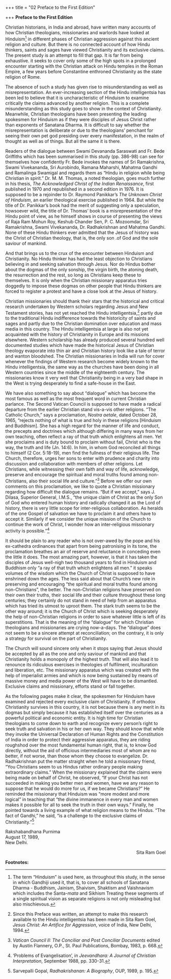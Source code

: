 +++
title = "02 Preface to the First Edition"

+++
**Preface to the First Edition**

Christian historians, in India and abroad, have written many accounts of how Christian theologians, missionaries and warlords have looked at Hinduism[^1] in different phases of Christian aggression against this ancient religion and culture. But there is no connected account of how Hindu thinkers, saints and sages have viewed Christianity and its exclusive claims. The present study is an attempt to fill that gap. It is far from being exhaustive. it seeks to cover only some of the high spots in a prolonged encounter starting with the Christian attack on Hindu temples in the Roman Empire, a few years before Constantine enthroned Christianity as the state religion of Rome.

The absence of such a study has given rise to misunderstanding as well as misrepresentation. An ever-increasing section of the Hindu intelligentsia has been led to believe that it is uncharacteristic of Hinduism to examine critically the claims advanced by another religion. This is a complete misunderstanding as this study goes to show in the context of Christianity. Meanwhile, Christian theologians have been presenting the leading spokesmen for Hinduism as if they were disciples of Jesus Christ rather than exponents of Sanatana Dharma. It is difficult to say whether the misrepresentation is deliberate or due to the theologians’ penchant for seeing their own pet god presiding over every manifestation, in the realm of thought as well as of things. But all the same it is there.

Readers of the dialogue between Swami Devananda Saraswati and Fr. Bede Griffiths which has been summarised in this study (pp. 386-98) can see for themselves how confidently Fr. Bede invokes the names of Sri Ramakrishna, Swami Vivekananda, Sri Aurobindo, Ramana Maharshi, Mahatma Gandhi and Ramalinga Swamigal and regards them as “Hindu in religion while being Christian in spirit.” Dr. M. M. Thomas, a noted theologian, goes much further in his thesis, *The Acknowledged Christ of the Indian Renaissance*, first published in 1970 and republished in a second edition in 1976. It is supposed to be a rejoinder to Dr. Raymond Panikkar’s *The Unknown Christ of Hinduism*, an earlier theological exercise published in 1964. But while the title of Dr. Panikkar’s book had the merit of suggesting only a speculation, howsoever wild, the title of Dr. Thomas’ book is a misrepresentation of the Hindu point of view, as he himself shows in course of presenting the views of Raja Ram Mohun Roy, Keshub Chander Sen, P. C. Mozoomdar, Sri Ramakrishna, Swami Vivekananda, Dr. Radhakrishnan and Mahatma Gandhi. None of these Hindu thinkers ever admitted that the Jesus of history was the Christ of Christian theology, that is, the only son .of God and the sole saviour of mankind.

And that brings us to the crux of the encounter between Hinduism and Christianity. No Hindu thinker has had the least objection to Christians believing in and seeking salvation through Jesus. Nor do Hindus bother about the dogmas of the only sonship, the virgin birth, the atoning death, the resurrection and the rest, so long as Christians keep these to themselves. It is only when the Christian missionary apparatus tries doggedly to impose these dogmas on other people that Hindu thinkers are forced to register a protest and have a close look at the Jesus of history.

Christian missionaries should thank their stars that the historical and critical research undertaken by Western scholars regarding Jesus and New Testament stories, has not yet reached the Hindu intelligentsia,[^2] partly due to the traditional Hindu indifference towards the historicity of saints and sages and partly due to the Christian domination over education and mass media in this country. The Hindu intelligentsia at large is also not yet acquainted with the history of Christianity in Europe and its missions elsewhere. Western scholarship has already produced several hundred well documented studies which have made the historical Jesus of Christian theology evaporate into thin air and Christian history look like a tale of terror and wanton bloodshed. The Christian missionaries in India will run for cover whenever the findings of Western research become widely known to the Hindu intelligentsia, the same way as the churches have been doing in all Western countries since the middle of the eighteenth century. The missionaries know it very well that Christianity being in a very bad shape in the West is trying desperately to find a safe-house in the East.

We have also something to say about “dialogue” which has become the most famous as well as the most frequent word in current Christian parlance. The Second Vatican Council is supposed to have made a radical departure from the earlier Christian stand vis-a-vis other religions. “The Catholic Church,” says a proclamation, *Nostra aetale*, dated October 28, 1965, “rejects nothing of what is true and holy in these religions \[Hinduism and Buddhism\]. She has a high regard for the manner of life and conduct, the precepts and doctrines which although differing in many ways from her own teaching, often reflect a ray of that truth which enlightens all men. Yet she proclaims and is duty bound to proclaim without fail, Christ who is the way, the truth and life (Jn. 14:6). In him, in whom God reconciled all things to himself (2 Cor. 5:18-19), men find the fullness of their religious life. The Church, therefore, urges her sons to enter with prudence and charity into discussion and collaboration with members of other religions. Let Christians, while witnessing their own faith and way of life, acknowledge, preserve and encourage the spiritual and moral truths found among non-Christians, also their social life and culture.”[^3] Before we offer our own comments on this proclamation, we like to quote a Christian missionary regarding how difficult the dialogue remains. “But if we accept,” says J. Dilasa, Superior General, I.M.S., “the unique claim of Christ as the only Son of God who entered human history and radically changed it as the Lord of history, there is very little scope for inter-religious collaboration. As heralds of the one Gospel of salvation we have to proclaim it and others have to accept it. Similarly if we consider the unique mission of the Church to continue the work of Christ, I wonder how an inter-religious missionary activity is possible.”[^4]

It should be plain to any reader who is not over-awed by the pope and his ex-cathedra ordinances that apart from being patronising in its tone, the proclamation breathes an air of reserve and reluctance in conceding even the little it does. The most amazing part, however, is that it has taken the disciples of Jesus well-nigh two thousand years to find in Hinduism and Buddhism only “a ray of that truth which enlightens all men.” it speaks volumes of the wisdom which the Church of Christ is supposed to have enshrined down the ages. The less said about that Church’s new role in preserving and encouraging “the spiritual and moral truths found among non-Christians”, the better. The non-Christian religions have preserved on their own their truths, their social life and their culture throughout these long centuries; they certainly do not stand in need of help from an apparatus which has tried its utmost to uproot them. The stark truth seems to be the other way around; it is the Church of Christ which is seeking desperately the help of non-Christian religions in order to save whatever little is left of its superstitions. That is the meaning of the “dialogue” for which Christian theologians and missionaries are crying now-a-days. The “dialogue” does not seem to be a sincere attempt at reconciliation; on the contrary, it is only a strategy for survival on the part of Christianity.

The Church will sound sincere only when it stops saying that Jesus should be accepted by all as the one and only saviour of mankind and that Christianity holds a monopoly of the highest truth. That will also lead it to renounce its ridiculous exercises in theologies of fulfilment, inculturation and liberation, etc. The missionary apparatus which was created with the help of imperialist armies and which is now being sustained by means of massive money and media power of the West will have to be dismantled. Exclusive claims and missionary, efforts stand or fall together.

As the following pages make it clear, the spokesmen for Hinduism have examined and rejected every exclusive claim of Christianity. If orthodox Christianity survives in this country, it is not because there is any merit in its dogmas but simply because it has established itself over the centuries as a powerful political and economic entity. It is high time for Christian theologians to come down to earth and recognize every person’s right to seek truth and salvation in his or her own way. They should know that while they invoke the Universal Declaration of Human Rights and the Constitution of India in order to protect their aggressive apparatus, they are riding roughshod over the most fundamental human right, that is, to know God directly, without the aid of officious intermediaries most of whom are no better, if not worse, than those whom they choose to evangelize. Dr. Radhakrishnan put the matter straight when he told a missionary friend, “You Christians seem to us Hindus rather ordinary people making extraordinary claims.” When the missionary explained that the claims were being made on behalf of Christ, he observed, “If your Christ has not succeeded in making you better men and women, have we any reason to suppose that he would do more for us, if we became Christians?” He reminded the missionary that Hinduism was “more modest and more logical” in teaching that “the divine immanence in every man and women makes it possible for all to seek the truth in their own ways.” Finally, he pointed towards a living example of what religion means to the Hindus. “The fact of Gandhi,” he said, “is a challenge to the exclusive claims of Christianity.”[^5]

Rakshabandhana Purnima   
August 17, 1989,   
New Delhi.

<div align="right">

Sita Ram Goel

</div>

  

**Footnotes:**

[^1]: The term “Hinduism” is used here, as throughout this study, in the sense in which Gandhiji used it, that is, to cover all schools of Sanatana Dharma - Buddhism, Jainism, Shaivism, Shaktism and Vaishnavism which includes the Santa-*mata* and Sikhism Treating these segments of a single spiritual vision as separate religions is not only misleading but also mischievous.

[^2]: Since this Preface was written, an attempt to make this research available to the Hindu intelligentsia has been made in Sita Ram Goel, *Jesus Christ: An Artifice for Aggression*, voice of India, New Delhi, 1994.

[^3]: *Vatican Council II: The Conciliar and Post Conciliar Documents* edited by Austin Flannery, O.P., St. Paul Publications, Bombay, 1983, p. 668. 

[^4]: ‘Problems of Evangelisation’, in *Jeevandhara: A Journal of Christian Interpretation*, September 1988, pp. 330-31.

[^5]: Sarvepalli Gopal, *Radhakrishanan: A Biography*, OUP, 1989, p. 195.
